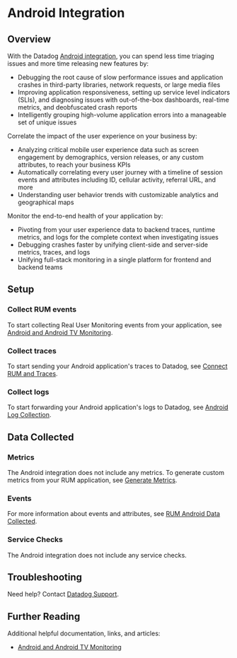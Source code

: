 # Android Integration

## Overview

With the Datadog [Android integration][1], you can spend less time triaging issues and more time releasing new features by:

- Debugging the root cause of slow performance issues and application crashes in third-party libraries, network requests, or large media files
- Improving application responsiveness, setting up service level indicators (SLIs), and diagnosing issues with out-of-the-box dashboards, real-time metrics, and deobfuscated crash reports
- Intelligently grouping high-volume application errors into a manageable set of unique issues

Correlate the impact of the user experience on your business by:

- Analyzing critical mobile user experience data such as screen engagement by demographics, version releases, or any custom attributes, to reach your business KPIs
- Automatically correlating every user journey with a timeline of session events and attributes including ID, cellular activity, referral URL, and more
- Understanding user behavior trends with customizable analytics and geographical maps

Monitor the end-to-end health of your application by:

- Pivoting from your user experience data to backend traces, runtime metrics, and logs for the complete context when investigating issues
- Debugging crashes faster by unifying client-side and server-side metrics, traces, and logs
- Unifying full-stack monitoring in a single platform for frontend and backend teams

## Setup

### Collect RUM events

To start collecting Real User Monitoring events from your application, see [Android and Android TV Monitoring][2].

### Collect traces

To start sending your Android application's traces to Datadog, see [Connect RUM and Traces][3].

### Collect logs

To start forwarding your Android application's logs to Datadog, see [Android Log Collection][4].

## Data Collected

### Metrics

The Android integration does not include any metrics. To generate custom metrics from your RUM application, see [Generate Metrics][5]. 

### Events

For more information about events and attributes, see [RUM Android Data Collected][6].

### Service Checks

The Android integration does not include any service checks.

## Troubleshooting

Need help? Contact [Datadog Support][7].

## Further Reading

Additional helpful documentation, links, and articles:

- [Android and Android TV Monitoring][8]

[1]: https://app.datadoghq.com/integrations/android
[2]: https://docs.datadoghq.com/real_user_monitoring/android/?tabs=kotlin#setup
[3]: https://docs.datadoghq.com/real_user_monitoring/connect_rum_and_traces?tab=androidrum#setup-rum
[4]: https://docs.datadoghq.com/logs/log_collection/android/?tab=kotlin
[5]: https://docs.datadoghq.com/real_user_monitoring/generate_metrics
[6]: https://docs.datadoghq.com/real_user_monitoring/android/data_collected/
[7]: https://docs.datadoghq.com/help/
[8]: https://docs.datadoghq.com/real_user_monitoring/android/